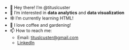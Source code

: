 - 👋 Hey there! I’m @tituslcuster
- 👀 I’m interested in **data analytics** and **data visualization**
- 🕸️ I’m currently learning HTML!
- 💞️ I love coffee and gardening!
- 📫 How to reach me: 
  -   Email: tituslcuster@gmail.com
  -   [LinkedIn](https://www.linkedin.com/in/tituslcuster/)

<!---
tituslcuster/tituslcuster is a ✨ special ✨ repository because its `README.md` (this file) appears on your GitHub profile.
You can click the Preview link to take a look at your changes.
--->
